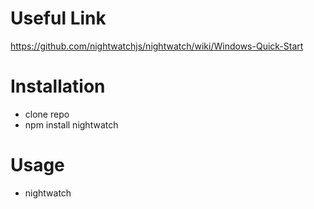# Useful Link

https://github.com/nightwatchjs/nightwatch/wiki/Windows-Quick-Start

# Installation

- clone repo
- npm install nightwatch

# Usage

- nightwatch

